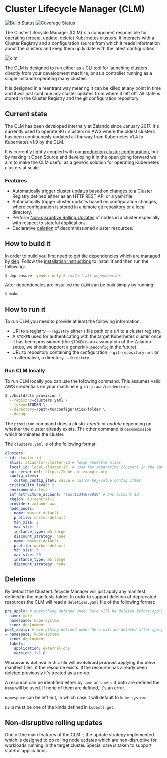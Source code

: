 # Cluster Lifecycle Manager (CLM)

[![Build Status](https://travis-ci.org/zalando-incubator/cluster-lifecycle-manager.svg?branch=master)](https://travis-ci.org/zalando-incubator/cluster-lifecycle-manager)
[![Coverage Status](https://coveralls.io/repos/github/zalando-incubator/cluster-lifecycle-manager/badge.svg?branch=master)](https://coveralls.io/github/zalando-incubator/cluster-lifecycle-manager?branch=master)

The Cluster Lifecycle Manager (CLM) is a component responsible for operating
(create, update, delete) Kubernetes clusters. It interacts with a Cluster
Registry and a configuration source from which it reads information about the
clusters and keep them up to date with the latest configuration.

![clm](docs/images/cluster-lifecycle-manager.svg)

The CLM is designed to run either as a CLI tool for launching clusters directly
from your development machine, or as a controller running as a single instance
operating many clusters.

It is designed in a reentrant way meaning it can be killed at any point in time
and it will just continue any cluster updates from where it left off. All state
is stored in the Cluster Registry and the git configuration repository.

## Current state

The CLM has been developed internally at Zalando since January 2017. It's
currently used to operate 80+ clusters on AWS where the oldest clusters has
been continuously updated all the way from Kubernetes v1.4 to Kubernetes v1.9
by the CLM.

It is currently tightly coupled with our [production cluster
configuration](https://github.com/zalando-incubator/kubernetes-on-aws), but by
making it Open Source and developing it in the open going forward we aim to
make the CLM useful as a generic solution for operating Kubernetes clusters at
scale.

### Features

* Automatically trigger cluster updates based on changes to a Cluster Registry
  defined either as an HTTP REST API or a yaml file.
* Automatically trigger cluster updates based on configuration changes, where
  configuration is stored in a remote git repository or a local directory.
* Perform [Non-disruptive Rolling Updates](#non-disruptive-rolling-updates) of
  nodes in a cluster especially with respect to stateful applications.
* Declarative [deletion](#deletions) of decommissioned cluster resources.

## How to build it

In order to build you first need to get the dependencies which are managed by
[dep](https://github.com/golang/dep). Follow the
[installation instructions](https://github.com/golang/dep#installation) to install it and then run
the following:

```sh
$ dep ensure -vendor-only # install all dependencies
```

After dependencies are installed the CLM can be built simply by running:

```sh
$ make
```

## How to run it

To run CLM you need to provide at least the following information:

* URI to a registry `--registry` either a file path or a url to a cluster
  registry.
* A `$TOKEN` used for authenticating with the target Kubernetes cluster once it
  has been provisioned (the `$TOKEN` is an assumption of the Zalando setup, we
  should support a generic `kubeconfig` in the future).
* URL to repository containing the configuration `--git-repository-url` or, in
  alternative, a directory `--directory`

### Run CLM locally

To run CLM locally you can use the following command. This assumes valid AWS
credentials on your machine e.g. in `~/.aws/credentials`.

```sh
$ ./build/clm provision \
  --registry=clusters.yaml \
  --token=$TOKEN \
  --directory=/path/to/configuration-folder \
  --debug
```

The `provision` command does a cluster *create* or *update* depending on
whether the cluster already exists. The other command is `decommission` which
terminates the cluster.

The `clusters.yaml` is of the following format:

```yaml
clusters:
- id: cluster-id
  alias: alias-for-cluster-id # human readable alias
  local_id: local-cluster-id  # used for separating clusters in the same AWS account
  api_server_url: https://kube-api.example.org
  config_items:
    custom_config_item: value # custom key/value config items
  criticality_level: 1
  environment: test
  infrastructure_account: "aws:12345678910" # AWS account ID
  region: eu-central-1
  provider: zalando-aws
  node_pools:
  - name: master-default
    profile: master-default
    min_size: 2
    max_size: 2
    instance_type: m5.large
    discount_strategy: none
  - name: worker-default
    profile: worker-default
    min_size: 3
    max_size: 20
    instance_type: m5.large
    discount_strategy: none
```

## Deletions

By default the Cluster Lifecycle Manager will just apply any manifest defined
in the manifests folder. In order to support deletion of deprecated resources
the CLM will read a `deletions.yaml` file of the following format:

```yaml
pre_apply: # everything defined under here will be deleted before applying the manifests
- name: mate
  namespace: kube-system
  kind: deployment
post_apply: # everything defined under here will be deleted after applying the manifests
- namespace: kube-system
  kind: deployment
  labels:
    application: external-dns
    version: "v1.0"
```

Whatever is defined in this file will be deleted pre/post applying the other
manifest files, if the resource exists. If the resource has already been
deleted previously it's treated as a no-op.

A resource can be identified either by `name` or `labels` if both are defined
the `name` will be used. If none of them are defined, it's an error.

`namespace` can be left out, in which case it will default to `kube-system`.

`kind` must be one of the kinds defined in `kubectl get`.


## Non-disruptive rolling updates

One of the main features of the CLM is the update strategy implemented which is
designed to do rolling node updates which are non-disruptive for workloads
running in the target cluster. Special care is taken to support stateful
applications.
